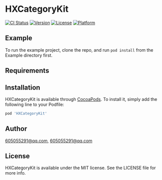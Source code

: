 # HXCategoryKit

[![CI Status](http://img.shields.io/travis/605055291@qq.com/HXCategoryKit.svg?style=flat)](https://travis-ci.org/605055291@qq.com/HXCategoryKit)
[![Version](https://img.shields.io/cocoapods/v/HXCategoryKit.svg?style=flat)](http://cocoapods.org/pods/HXCategoryKit)
[![License](https://img.shields.io/cocoapods/l/HXCategoryKit.svg?style=flat)](http://cocoapods.org/pods/HXCategoryKit)
[![Platform](https://img.shields.io/cocoapods/p/HXCategoryKit.svg?style=flat)](http://cocoapods.org/pods/HXCategoryKit)

## Example

To run the example project, clone the repo, and run `pod install` from the Example directory first.

## Requirements

## Installation

HXCategoryKit is available through [CocoaPods](http://cocoapods.org). To install
it, simply add the following line to your Podfile:

```ruby
pod 'HXCategoryKit'
```

## Author

605055291@qq.com, 605055291@qq.com

## License

HXCategoryKit is available under the MIT license. See the LICENSE file for more info.
